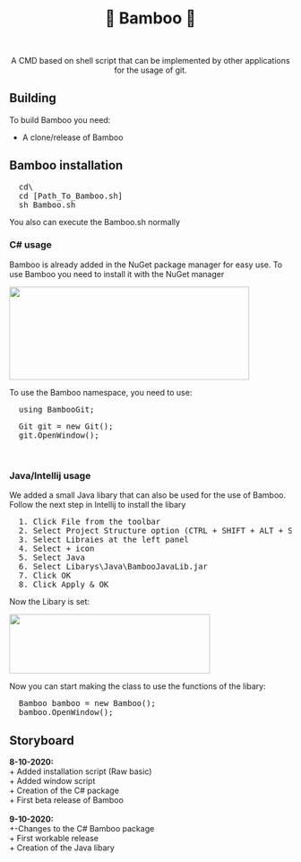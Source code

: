 <h1 align="center"> 🎋 Bamboo 🎋 </h1>
<br>
<p align="center">A CMD based on shell script that can be implemented by other applications for the usage of git. </p>

## Building
To build Bamboo you need:
- A clone/release of Bamboo

<h2> Bamboo installation</h2>
<pre>
  cd\
  cd [Path_To_Bamboo.sh]
  sh Bamboo.sh</pre>
  
  You also can execute the Bamboo.sh normally
  <h3> C# usage</h3>
  <p> Bamboo is already added in the NuGet package manager for easy use. To use Bamboo you need to install it with the NuGet manager</p>
  <img src="https://i.gyazo.com/6838d5cd14afc6acdd3f20d4731b3a67.png" width="428" height="166"> 
  <p> To use the Bamboo namespace, you need to use:</p>
  <pre>
  using BambooGit;</pre>
  <pre>
  Git git = new Git();
  git.OpenWindow();</pre>
  <br>
  <h3> Java/Intellij usage</h3>
  <p> We added a small Java libary that can also be used for the use of Bamboo. Follow the next step in Intellij to install the libary</p>
  <pre>
  1. Click File from the toolbar
  2. Select Project Structure option (CTRL + SHIFT + ALT + S on Windows/Linux, ⌘ + ; on Mac OS X)
  3. Select Libraies at the left panel
  4. Select + icon
  5. Select Java
  6. Select Libarys\Java\BambooJavaLib.jar
  7. Click OK
  8. Click Apply & OK</pre>
  
  <p> Now the Libary is set: </p>
  <img src="https://i.gyazo.com/03a70ba0127f3bb5a9a3f76b6c60d7f6.png" width="358" height="106">
  <p> Now you can start making the class to use the functions of the libary:</p>
  <pre>
  Bamboo bamboo = new Bamboo();
  bamboo.OpenWindow();</pre>

  
<h2> Storyboard</h2>
<p>
  <b>8-10-2020:</b><br>
  + Added installation script (Raw basic)<br>
  + Added window script<br>
  + Creation of the C# package<br>
  + First beta release of Bamboo
  <br><br>
  <b>9-10-2020:</b><br>
  +-Changes to the C# Bamboo package<br>
  + First workable release<br>
  + Creation of the Java libary
</p>

